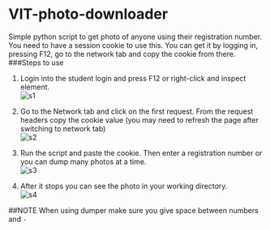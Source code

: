 # VIT-photo-downloader
Simple python script to get photo of anyone using their registration number. <br>
You need to have a session cookie to use this. You can get it by logging in, pressing F12, go to the network tab and copy the cookie from there.<br>
###Steps to use
1. Login into the student login and press F12 or right-click and inspect element.<br>
![s1](https://github.com/ujjwal96/VIT-photo-downloader/blob/master/Screenshots/s1.JPG)

2. Go to the Network tab and click on the first request. From the request headers copy the cookie value (you may need to refresh the page after switching to network tab) <br>
![s2](https://github.com/ujjwal96/VIT-photo-downloader/blob/master/Screenshots/s2.JPG)

3. Run the script and paste the cookie. Then enter a registration number or you can dump many photos at a time.<br>
![s3](https://github.com/ujjwal96/VIT-photo-downloader/blob/master/Screenshots/s3.JPG)

4. After it stops you can see the photo in your working directory.<br>
![s4](https://github.com/ujjwal96/VIT-photo-downloader/blob/master/Screenshots/s4.JPG)

##NOTE
When using dumper make sure you give space between numbers and `-`
